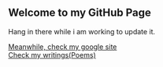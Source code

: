 ## Welcome to my GitHub Page
Hang in there while i am working to update it. 

[Meanwhile, check my google site](https://sites.google.com/view/ashok314)
<br>[Check my writings(Poems)](https://www.mirakee.com/ashnoom)
<br>

